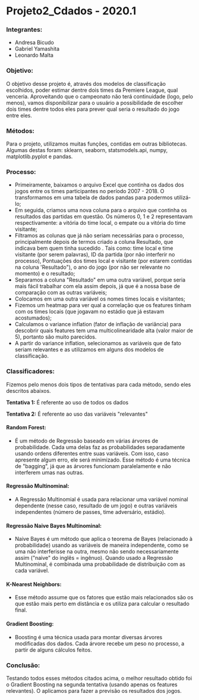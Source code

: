 # Projeto2_Cdados - 2020.1 

### Integrantes: 
* Andresa Bicudo
* Gabriel Yamashita 
* Leonardo Malta

### Objetivo:
O objetivo desse projeto é, através dos modelos de classificação escolhidos, poder estimar dentre dois times da Premiere League, qual venceria. Aproveitando que o campeonato não terá continuidade (logo, pelo menos), vamos disponibilizar para o usuário a possibilidade de escolher dois times dentre todos eles para prever qual seria o resultado do jogo entre eles.

### Métodos:
Para o projeto, utilizamos muitas funções, contidas em outras bibliotecas.
Algumas destas foram: sklearn, seaborn, statsmodels.api, numpy, matplotlib.pyplot e pandas.

### Processo:
- Primeiramente, baixamos o arquivo Excel que continha os dados dos jogos entre os times participantes no período 2007 - 2018. O transformamos em uma tabela de dados pandas para podermos utilizá-lo;
- Em seguida, criamos uma nova coluna para o arquivo que continha os resultados das partidas em questão. Os números 0, 1 e 2 representavam respectivamente: a vitória do time local, o empate ou a vitória do time visitante;
- Filtramos as colunas que já não seriam necessárias para o processo, principalmente depois de termos criado a coluna Resultado, que indicava bem quem tinha sucedido . Tais como: time local e time visitante (por serem palavras), ID da partida (por não interferir no processo), Pontuações dos times local e visitante (por estarem contidas na coluna 'Resultado"), o ano do jogo (por não ser relevante no momento) e o resultado;
- Separamos a coluna "Resultado" em uma outra variável, porque seria mais fácil trabalhar com ela assim depois, já que é a nossa base de comparação com as outras variáveis;
- Colocamos em uma outra variável os nomes times locais e visitantes;
- Fizemos um heatmap para ver qual a correlação que os features tinham com os times locais (que jogavam no estádio que já estavam acostumados);
- Calculamos o variance inflation (fator de inflação de variância) para descobrir quais features tem uma multicolinearidade alta (valor maior de 5), portanto são muito parecidos.
- A partir do variance inflation, selecionamos as variáveis que de fato seriam relevantes e as utilizamos em alguns dos modelos de classificação.

### Classificadores:
Fizemos pelo menos dois tipos de tentativas para cada método, sendo eles descritos abaixos.

**Tentativa 1:** É referente ao uso de todos os dados

**Tentativa 2:** É referente ao uso das variáveis "relevantes"

#### Random Forest:
- É um método de Regressão baseado em várias árvores de probabilidade. 
Cada uma delas faz as probabilidades separadamente usando ordens diferentes entre suas variáveis. 
Com isso, caso apresente algum erro, ele será minimizado.
Esse método é uma técnica de "bagging", já que as árvores funcionam paralelamente e não interferem umas nas outras.

#### Regressão Multinominal:
- A Regressão Multinomial é usada para relacionar uma variável nominal dependente (nesse caso, resultado de um jogo) e outras variáveis independentes (número de passes, time adversário, estádio).

#### Regressão Naive Bayes Multinominal:
- Naive Bayes é um método que aplica o teorema de Bayes (relacionado à probabilidade) usando as variáveis de maneira independente, como se uma não interferisse na outra, mesmo não sendo necessariamente assim ("naive" do inglês = ingênuo). Quando usado a Regressão Multinominal, é combinada uma probabilidade de distribuição com as cada variável.

#### K-Nearest Neighbors:
- Esse método assume que os fatores que estão mais relacionados são os que estão mais perto em distância e os utiliza para calcular o resultado final.

#### Gradient Boosting:
- Boosting é uma técnica usada para montar diversas árvores modificadas dos dados. Cada árvore recebe um peso no processo, a partir de alguns cálculos feitos.

### Conclusão:
Testando todos esses métodos citados acima, o melhor resultado obtido foi o Gradient Boosting na segunda tentativa (usando apenas os features relevantes).
O aplicamos para fazer a previsão os resultados dos jogos.
